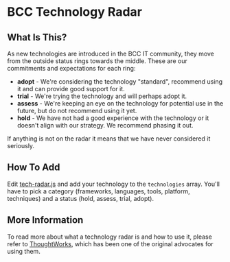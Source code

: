 # BCC Technology Radar

<TechRadar />

## What Is This?

As new technologies are introduced in the BCC IT community, they move from the outside status rings towards the middle.
These are our commitments and expectations for each ring:

* **adopt** - We're considering the technology "standard", recommend using it and can provide good support for it.
* **trial** - We're trying the technology and will perhaps adopt it.
* **assess** - We're keeping an eye on the technology for potential use in the future, but do not recommend using it yet.
* **hold** - We have not had a good experience with the technology or it doesn't align with our strategy. We recommend phasing it out.

If anything is not on the radar it means that we have never considered it seriously.

## How To Add

Edit [tech-radar.js](/.vuepress/components/tech-radar.js) and add your technology to the `technologies` array.
You'll have to pick a category (frameworks, languages, tools, platform, techniques) and a status (hold, assess, trial, adopt).

## More Information

To read more about what a technology radar is and how to use it, please refer to <a href="https://www.thoughtworks.com/radar/faq-and-more">ThoughtWorks</a>, which has been one of the original advocates for using them.
